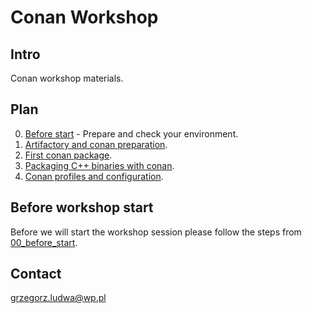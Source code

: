 # Conan Workshop

## Intro

Conan workshop materials.

## Plan

0. [Before start](src/00_before_start) -  Prepare and check your environment.
1. [Artifactory and conan preparation](src/01_artifactory_conan_preparation).
2. [First conan package](src/02_first_conan_package).
3. [Packaging C++ binaries with conan](src/03_packaging_cpp_binaries).
4. [Conan profiles and configuration](src/04).

## Before workshop start

Before we will start the workshop session please follow the steps from
[00_before_start](src/00_before_start/README.md).

## Contact

grzegorz.ludwa@wp.pl
